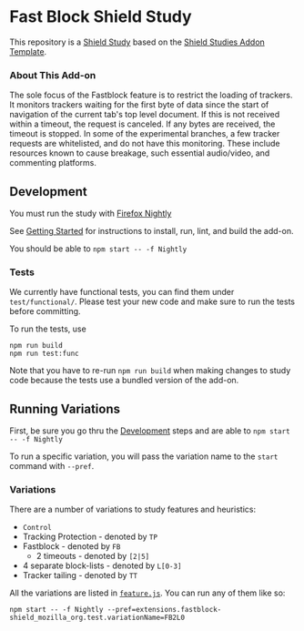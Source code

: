 # Fast Block Shield Study

This repository is a [Shield Study](https://wiki.mozilla.org/Firefox/Shield/Shield_Studies) based on the [Shield Studies Addon Template](https://github.com/mozilla/shield-studies-addon-template). 

### About This Add-on

The sole focus of the Fastblock feature is to restrict the loading of trackers. It monitors trackers waiting for the first byte of data since the start of navigation of the current tab's top level document. If this is not received within a timeout, the request is canceled. If any bytes are received, the timeout is stopped. In some of the experimental branches, a few tracker requests are whitelisted, and do not have this monitoring. These include resources known to cause breakage, such essential audio/video, and commenting platforms.

## Development

You must run the study with [Firefox
Nightly](https://www.mozilla.org/en-US/firefox/channel/desktop/#nightly)

See [Getting
Started](https://github.com/mozilla/FastBlockShield/blob/master/docs/DEV.md#getting-started) for instructions to install, run, lint, and build the add-on.

You should be able to `npm start -- -f Nightly`

### Tests

We currently have functional tests, you can find them under `test/functional/`.
Please test your new code and make sure to run the tests before committing.

To run the tests, use

```shell
npm run build
npm run test:func
```

Note that you have to re-run `npm run build` when making changes to study code because the tests use a bundled version of the add-on.

## Running Variations

First, be sure you go thru the [Development](#Development) steps and are able
to `npm start -- -f Nightly`

To run a specific variation, you will pass the variation name to the `start`
command with `--pref`.

### Variations

There are a number of variations to study features and heuristics:

  * `Control`
  * Tracking Protection - denoted by `TP`
  * Fastblock - denoted by `FB`
    * 2 timeouts - denoted by `[2|5]`
  * 4 separate block-lists - denoted by `L[0-3]`
  * Tracker tailing - denoted by `TT`

All the variations are listed in
[`feature.js`](https://github.com/mozilla/FastBlockShield/blob/master/src/feature.js).
You can run any of them like so:

```
npm start -- -f Nightly --pref=extensions.fastblock-shield_mozilla_org.test.variationName=FB2L0
```

